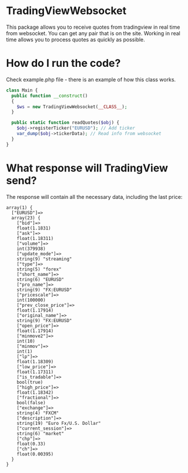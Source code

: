 # TradingViewWebsocket

This package allows you to receive quotes from tradingview in real time from websocket. You can get any pair that is on the site. Working in real time allows you to process quotes as quickly as possible.

# How do I run the code?

Сheck example.php file - there is an example of how this class works.
```php
class Main {
  public function __construct()
  {
    $ws = new TradingViewWebsocket(__CLASS__);
  }

  public static function readQuotes($obj) {
    $obj->registerTicker("EURUSD"); // Add ticker
    var_dump($obj->tickerData); // Read info from websocket
  }
}
```

# What response will TradingView send?

The response will contain all the necessary data, including the last price:
```
array(1) {
  ["EURUSD"]=>
  array(23) {
    ["bid"]=>
    float(1.1831)
    ["ask"]=>
    float(1.18311)
    ["volume"]=>
    int(379938)
    ["update_mode"]=>
    string(9) "streaming"
    ["type"]=>
    string(5) "forex"
    ["short_name"]=>
    string(6) "EURUSD"
    ["pro_name"]=>
    string(9) "FX:EURUSD"
    ["pricescale"]=>
    int(100000)
    ["prev_close_price"]=>
    float(1.17914)
    ["original_name"]=>
    string(9) "FX:EURUSD"
    ["open_price"]=>
    float(1.17914)
    ["minmove2"]=>
    int(10)
    ["minmov"]=>
    int(1)
    ["lp"]=>
    float(1.18309)
    ["low_price"]=>
    float(1.17311)
    ["is_tradable"]=>
    bool(true)
    ["high_price"]=>
    float(1.18342)
    ["fractional"]=>
    bool(false)
    ["exchange"]=>
    string(4) "FXCM"
    ["description"]=>
    string(19) "Euro Fx/U.S. Dollar"
    ["current_session"]=>
    string(6) "market"
    ["chp"]=>
    float(0.33)
    ["ch"]=>
    float(0.00395)
  }
}
```
